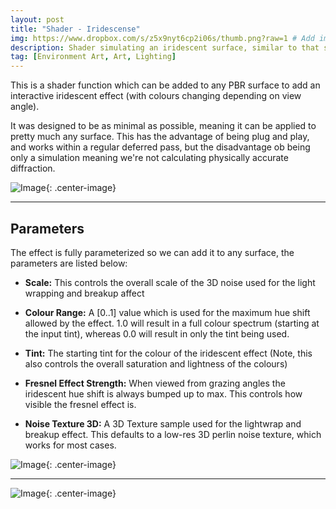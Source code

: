 ```yaml
---
layout: post
title: "Shader - Iridescense"
img: https://www.dropbox.com/s/z5x9nyt6cp2i06s/thumb.png?raw=1 # Add image post (optional)
description: Shader simulating an iridescent surface, similar to that seen in Oil and Beetle shells.
tag: [Environment Art, Art, Lighting]
---
```


This is a shader function which can be added to any PBR surface to add an interactive iridescent effect (with colours changing depending on view angle).

It was designed to be as minimal as possible, meaning it can be applied to pretty much any surface. This has the advantage of being plug and play, and works within a regular deferred pass, but the disadvantage ob being only a simulation meaning we're not calculating physically accurate diffraction.

![Image](https://www.dropbox.com/s/79nq4xkenul1k2k/materials.png?raw=1){: .center-image}

------

## Parameters

The effect is fully parameterized so we can add it to any surface, the parameters are listed below:

- __Scale:__ This controls the overall scale of the 3D noise used for the light wrapping and breakup affect

- __Colour Range:__ A [0..1] value which is used for the maximum hue shift allowed by the effect. 1.0 will result in a full colour spectrum (starting at the input tint), whereas 0.0 will result in only the tint being used.

- __Tint:__ The starting tint for the colour of the iridescent effect (Note, this also controls the overall saturation and lightness of the colours)

- __Fresnel Effect Strength:__ When viewed from grazing angles the iridescent hue shift is always bumped up to max. This controls how visible the fresnel effect is.

- __Noise Texture 3D:__ A 3D Texture sample used for the lightwrap and breakup effect. This defaults to a low-res 3D perlin noise texture, which works for most cases.

![Image](https://www.dropbox.com/s/esvxqsza7v9ahd9/iridescent_parameters.png?raw=1){: .center-image}

------

![Image](https://www.dropbox.com/s/laayahsdc03y6gy/iridescent_gif.gif?raw=1){: .center-image}